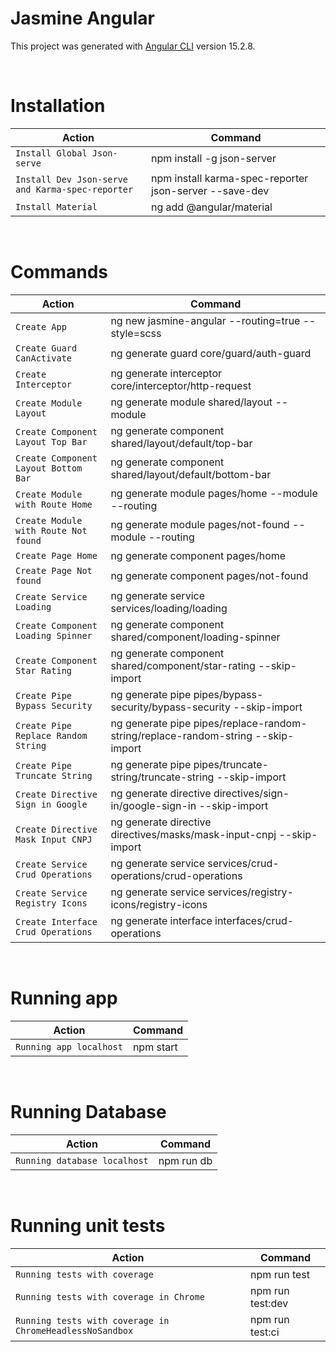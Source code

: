 # Jasmine Angular

This project was generated with [Angular CLI](https://github.com/angular/angular-cli) version 15.2.8.

<br />

# Installation

| Action                                           | Command                                                |
| ------------------------------------------------ | ------------------------------------------------------ |
| `Install Global Json-serve`                      | npm install -g json-server                             |
| `Install Dev Json-serve and Karma-spec-reporter` | npm install karma-spec-reporter json-server --save-dev |
| `Install Material`                               | ng add @angular/material                               |

<br />

# Commands

| Action                               | Command                                                                          |
| ------------------------------------ | -------------------------------------------------------------------------------- |
| `Create App`                         | ng new jasmine-angular --routing=true --style=scss                               |
| `Create Guard CanActivate`           | ng generate guard core/guard/auth-guard                                          |
| `Create Interceptor`                 | ng generate interceptor core/interceptor/http-request                            |
| `Create Module Layout`               | ng generate module shared/layout --module                                        |
| `Create Component Layout Top Bar`    | ng generate component shared/layout/default/top-bar                              |
| `Create Component Layout Bottom Bar` | ng generate component shared/layout/default/bottom-bar                           |
| `Create Module with Route Home`      | ng generate module pages/home --module --routing                                 |
| `Create Module with Route Not found` | ng generate module pages/not-found --module --routing                            |
| `Create Page Home`                   | ng generate component pages/home                                                 |
| `Create Page Not found`              | ng generate component pages/not-found                                            |
| `Create Service Loading`             | ng generate service services/loading/loading                                     |
| `Create Component Loading Spinner`   | ng generate component shared/component/loading-spinner                           |
| `Create Component Star Rating`       | ng generate component shared/component/star-rating --skip-import                 |
| `Create Pipe Bypass Security`        | ng generate pipe pipes/bypass-security/bypass-security --skip-import             |
| `Create Pipe Replace Random String`  | ng generate pipe pipes/replace-random-string/replace-random-string --skip-import |
| `Create Pipe Truncate String`        | ng generate pipe pipes/truncate-string/truncate-string --skip-import             |
| `Create Directive Sign in Google`    | ng generate directive directives/sign-in/google-sign-in --skip-import            |
| `Create Directive Mask Input CNPJ`   | ng generate directive directives/masks/mask-input-cnpj --skip-import             |
| `Create Service Crud Operations`     | ng generate service services/crud-operations/crud-operations                     |
| `Create Service Registry Icons`      | ng generate service services/registry-icons/registry-icons                       |
| `Create Interface Crud Operations`   | ng generate interface interfaces/crud-operations                                 |

<br />

# Running app

| Action                  | Command   |
| ----------------------- | --------- |
| `Running app localhost` | npm start |

<br />

# Running Database

| Action                       | Command    |
| ---------------------------- | ---------- |
| `Running database localhost` | npm run db |

<br />

# Running unit tests

| Action                                                   | Command          |
| -------------------------------------------------------- | ---------------- |
| `Running tests with coverage`                            | npm run test     |
| `Running tests with coverage in Chrome`                  | npm run test:dev |
| `Running tests with coverage in ChromeHeadlessNoSandbox` | npm run test:ci  |

<br />
